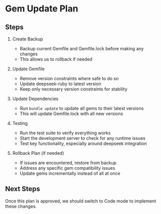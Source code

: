 # Gem Update Plan

## Steps

1. Create Backup
   - Backup current Gemfile and Gemfile.lock before making any changes
   - This allows us to rollback if needed

2. Update Gemfile
   - Remove version constraints where safe to do so
   - Update deepseek-ruby to latest version
   - Keep only necessary version constraints for stability

3. Update Dependencies
   - Run `bundle update` to update all gems to their latest versions
   - This will update Gemfile.lock with all new versions

4. Testing
   - Run the test suite to verify everything works
   - Start the development server to check for any runtime issues
   - Test key functionality, especially around deepseek integration

5. Rollback Plan (if needed)
   - If issues are encountered, restore from backup
   - Address any specific gem compatibility issues
   - Update gems incrementally instead of all at once

## Next Steps

Once this plan is approved, we should switch to Code mode to implement these changes.